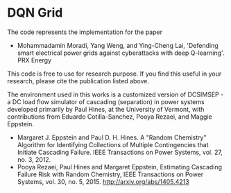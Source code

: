 DQN Grid
========
The code represents the implementation for the paper

* Mohammadamin Moradi, Yang Weng, and Ying-Cheng Lai, 'Defending smart electrical power grids against cyberattacks with deep Q-learning'. PRX Energy

This code is free to use for research purpose. If you find this useful in your research, please cite the publication listed above. 


The environment used in this works is a customized version of DCSIMSEP - a DC load flow simulator of cascading (separation) in power systems developed primarily by Paul Hines, at the University of Vermont, with contributions from Eduardo Cotilla-Sanchez, Pooya Rezaei, and Maggie Eppstein.
* Margaret J. Eppstein and Paul D. H. Hines. A "Random Chemistry" Algorithm for Identifying Collections of Multiple Contingencies that Initiate Cascading Failure. IEEE Transactions on Power Systems, vol. 27, no. 3, 2012.
* Pooya Rezaei, Paul Hines and Margaret Eppstein, Estimating Cascading Failure Risk with Random Chemistry, IEEE Transactions on Power Systems, vol. 30, no. 5, 2015. <http://arxiv.org/abs/1405.4213>
